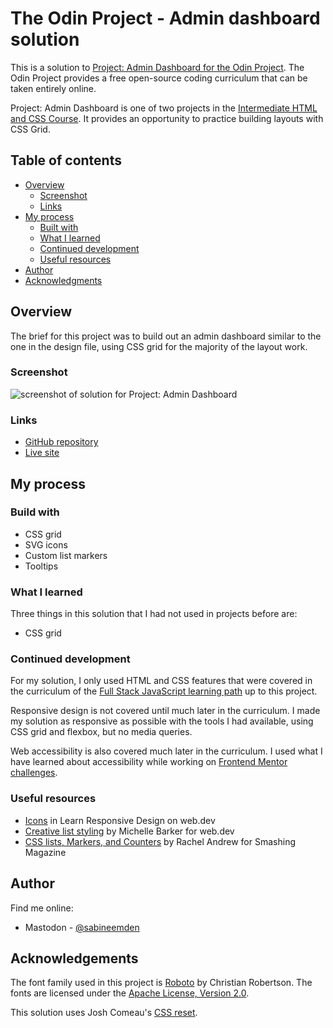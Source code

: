# The Odin Project - Admin dashboard solution

This is a solution to [Project: Admin Dashboard for the Odin Project](https://www.theodinproject.com/lessons/node-path-intermediate-html-and-css-admin-dashboard). The Odin Project provides a free open-source coding curriculum that can be taken entirely online.

Project: Admin Dashboard is one of two projects in the [Intermediate HTML and CSS Course](https://www.theodinproject.com/paths/full-stack-javascript/courses/intermediate-html-and-css). It provides an opportunity to practice building layouts with CSS Grid.

## Table of contents

- [Overview](#overview)
  - [Screenshot](#screenshot)
  - [Links](#links)
- [My process](#my-process)
  - [Built with](#built-with)
  - [What I learned](#what-i-learned)
  - [Continued development](#continued-development)
  - [Useful resources](#useful-resources)
- [Author](#author)
- [Acknowledgments](#acknowledgments)

## Overview

The brief for this project was to build out an admin dashboard similar to the one in the design file, using CSS grid for the majority of the layout work.

### Screenshot

![screenshot of solution for Project: Admin Dashboard]()

### Links

- [GitHub repository](https://github.com/SabineEmden/odin-admin-dashboard)
- [Live site](https://sabineemden.github.io/odin-admin-dashboard/)

## My process

### Build with

- CSS grid
- SVG icons
- Custom list markers
- Tooltips

### What I learned

Three things in this solution that I had not used in projects before are:

- CSS grid

### Continued development

For my solution, I only used HTML and CSS features that were covered in the curriculum of the [Full Stack JavaScript learning path](https://www.theodinproject.com/paths/full-stack-javascript) up to this project.

Responsive design is not covered until much later in the curriculum. I made my solution as responsive as possible with the tools I had available, using CSS grid and flexbox, but no media queries.

Web accessibility is also covered much later in the curriculum. I used what I have learned about accessibility while working on [Frontend Mentor challenges](https://www.frontendmentor.io/).

### Useful resources

- [Icons](https://web.dev/learn/design/icons) in Learn Responsive Design on web.dev
- [Creative list styling](https://web.dev/articles/creative-list-styling) by Michelle Barker for web.dev
- [CSS lists, Markers, and Counters](https://www.smashingmagazine.com/2019/07/css-lists-markers-counters/) by Rachel Andrew for Smashing Magazine

## Author

Find me online:

- Mastodon - [@sabineemden](https://mastodon.online/@sabineemden)

## Acknowledgements

The font family used in this project is [Roboto](https://fonts.google.com/specimen/Roboto) by Christian Robertson. The fonts are licensed under the [Apache License, Version 2.0](https://www.apache.org/licenses/LICENSE-2.0).

This solution uses Josh Comeau's [CSS reset](https://www.joshwcomeau.com/css/custom-css-reset/).
